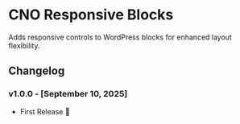# CNO Responsive Blocks

Adds responsive controls to WordPress blocks for enhanced layout flexibility.

## Changelog

### v1.0.0 - [September 10, 2025]

- First Release 🎉
